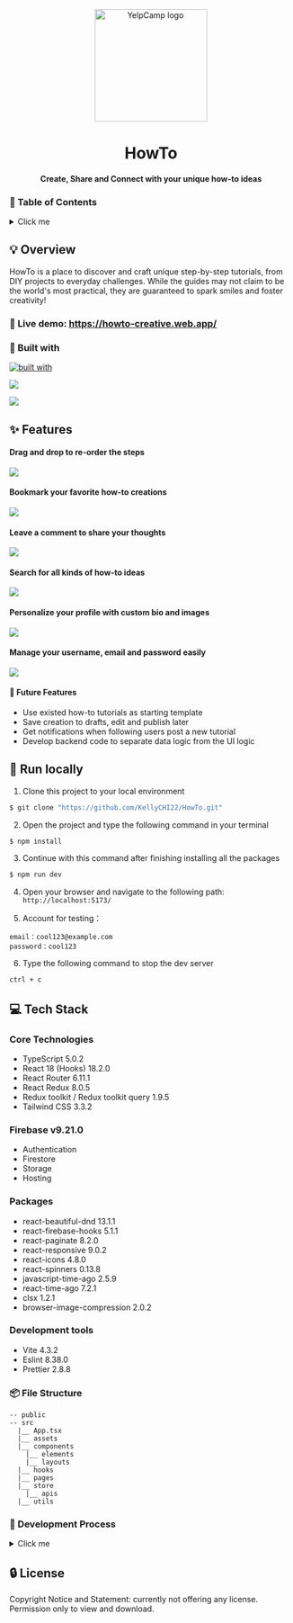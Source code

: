 <div align="center">
  <img width="200" src="public/logo_wbg.png" alt="YelpCamp logo">

# HowTo

#### Create, Share and Connect with your unique how-to ideas

</div>

### 📜 Table of Contents

<details>
<summary>Click me</summary>

- [HowTo](#howto) - [Create, Share and Connect with your unique how-to ideas](#create-share-and-connect-with-your-unique-how-to-ideas)
  - [📜 Table of Contents](#-table-of-contents)
  - [💡 Overview](#-overview)
    - [👀 Live demo: https://howto-creative.web.app/](#-live-demo-httpshowto-creativewebapp)
    - [🧩 Built with](#-built-with)
  - [✨ Features](#-features)
    - [Drag and drop to re-order the steps](#drag-and-drop-to-re-order-the-steps)
    - [Bookmark your favorite how-to creations](#bookmark-your-favorite-how-to-creations)
    - [Search for all kinds of how-to ideas](#search-for-all-kinds-of-how-to-ideas)
    - [Personalize your profile with custom bio and images](#personalize-your-profile-with-custom-bio-and-images)
    - [Manage your username, email and password easily](#manage-your-username-email-and-password-easily)
    - [🤔 Future Features](#-future-features)
  - [🚀 Run locally](#-run-locally)
  - [💻 Tech Stack](#-tech-stack)
    - [Core Technologies](#core-technologies)
    - [Firebase v9.21.0](#firebase-v9210)
    - [Packages](#packages)
    - [Development tools](#development-tools)
    - [📦 File Structure](#-file-structure)
    - [🤯 Development Process](#-development-process)
      - [Design file](#design-file)
      - [User flow](#user-flow)
      - [Sitemap draft](#sitemap-draft)
  - [🔒 License](#-license)

</details>

## 💡 Overview

HowTo is a place to discover and craft unique step-by-step tutorials, from DIY projects to everyday challenges. While the guides may not claim to be the world's most practical, they are guaranteed to spark smiles and foster creativity!

### 👀 Live demo: https://howto-creative.web.app/

### 🧩 Built with

[![built with](https://skillicons.dev/icons?i=figma,ts,react,redux,tailwind,firebase,vite)](https://skillicons.dev)

![](public/screenshots/Screenshot_1.jpg)

![](public/screenshots/mobile-preview.png)

## ✨ Features

#### Drag and drop to re-order the steps

![](public/screenshots/howto_demo_1.gif)

#### Bookmark your favorite how-to creations

![](public/screenshots/howto_demo_2.gif)

#### Leave a comment to share your thoughts

![](public/screenshots/howto_demo_6.gif)

#### Search for all kinds of how-to ideas

![](public/screenshots/howto_demo_5.gif)

#### Personalize your profile with custom bio and images

![](public/screenshots/howto_demo_3.gif)

#### Manage your username, email and password easily

![](public/screenshots/howto_demo_4.gif)

#### 🤔 Future Features

- Use existed how-to tutorials as starting template
- Save creation to drafts, edit and publish later
- Get notifications when following users post a new tutorial
- Develop backend code to separate data logic from the UI logic

## 🚀 Run locally

1. Clone this project to your local environment

```bash
$ git clone "https://github.com/KellyCHI22/HowTo.git"
```

2. Open the project and type the following command in your terminal

```bash
$ npm install
```

3. Continue with this command after finishing installing all the packages

```bash
$ npm run dev
```

4. Open your browser and navigate to the following path: `http://localhost:5173/`

5. Account for testing：

```
email：cool123@example.com
password：cool123
```

6. Type the following command to stop the dev server

```bash
ctrl + c
```

## 💻 Tech Stack

### Core Technologies

- TypeScript 5.0.2
- React 18 (Hooks) 18.2.0
- React Router 6.11.1
- React Redux 8.0.5
- Redux toolkit / Redux toolkit query 1.9.5
- Tailwind CSS 3.3.2

### Firebase v9.21.0

- Authentication
- Firestore
- Storage
- Hosting

### Packages

- react-beautiful-dnd 13.1.1
- react-firebase-hooks 5.1.1
- react-paginate 8.2.0
- react-responsive 9.0.2
- react-icons 4.8.0
- react-spinners 0.13.8
- javascript-time-ago 2.5.9
- react-time-ago 7.2.1
- clsx 1.2.1
- browser-image-compression 2.0.2

### Development tools

- Vite 4.3.2
- Eslint 8.38.0
- Prettier 2.8.8

### 📦 File Structure

```
-- public
-- src
  |__ App.tsx
  |__ assets
  |__ components
    |__ elements
    |__ layouts
  |__ hooks
  |__ pages
  |__ store
    |__ apis
  |__ utils
```

### 🤯 Development Process

<details>
<summary>Click me</summary>

#### Design file

![](public/screenshots/design-figma.jpg)
![](public/screenshots/design-figma-2.jpg)

#### User flow

![](public/screenshots/user-flow.jpg)

#### Sitemap draft

![](public/screenshots/sitemap.jpg)

</details>

## 🔒 License

Copyright Notice and Statement: currently not offering any license. Permission only to view and download.
